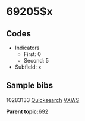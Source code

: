 # 69205$x

## Codes

-   Indicators
    -   First: 0
    -   Second: 5
-   Subfield: x

## Sample bibs

10283133 [Quicksearch](https://search.library.yale.edu/catalog/10283133) [VXWS](http://prodorbis.library.yale.edu:7014/vxws/GetHoldingsService?bibId=10283133)

**Parent topic:**[692](../../tags/692/692.md)

